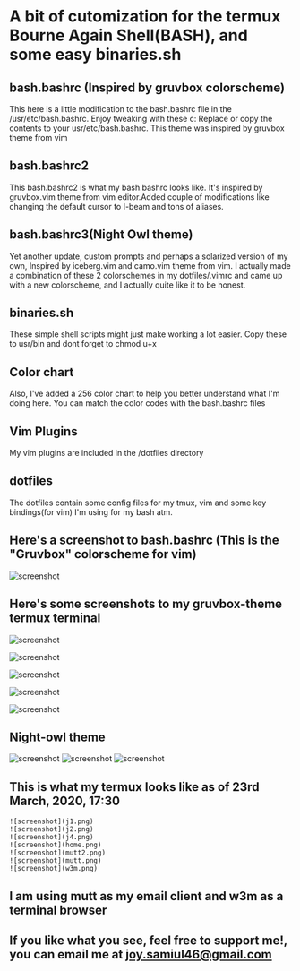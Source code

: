# A bit of cutomization for the termux Bourne Again Shell(BASH), and some easy binaries.sh

## bash.bashrc (Inspired by gruvbox colorscheme)
This here is a little modification to the bash.bashrc file in the /usr/etc/bash.bashrc. Enjoy tweaking with these c:
Replace or copy the contents to your usr/etc/bash.bashrc. This theme was inspired by gruvbox theme from vim

## bash.bashrc2
This bash.bashrc2 is what my bash.bashrc looks like. It's inspired by gruvbox.vim theme from vim editor.Added couple of modifications like changing the default cursor to I-beam and tons of aliases. 

## bash.bashrc3(Night Owl theme)
Yet another update, custom prompts and perhaps a solarized version of my own, Inspired by iceberg.vim and camo.vim theme from vim. I actually made a combination of these 2 colorschemes in my dotfiles/.vimrc and came up with a new colorscheme, and I actually quite like it to be honest.

## binaries.sh
These simple shell scripts might just make working a lot easier.
Copy these to usr/bin and dont forget to chmod u+x

## Color chart 
Also, I've added a 256 color chart to help you better understand what I'm doing here. You can match the color codes with the bash.bashrc files

## Vim Plugins
My vim plugins are included in the /dotfiles directory


## dotfiles
The dotfiles contain some config files for my tmux, vim and some key bindings(for vim) I'm using for my bash atm.

  ## Here's a screenshot to bash.bashrc (This is the "Gruvbox" colorscheme for vim)

   ![screenshot](Screenshot_2020-01-24-16-51-52.png)


  ## Here's some screenshots to my gruvbox-theme termux terminal

   ![screenshot](1.png)

   ![screenshot](2.png)

   ![screenshot](3.png)

   ![screenshot](4.png)

   ![screenshot](5.png)

  ## Night-owl theme

   ![screenshot](10.png)
   ![screenshot](11.png)
   ![screenshot](12.png)
   
## This is what my termux looks like as of 23rd March, 2020, 17:30
	
    ![screenshot](j1.png)
    ![screenshot](j2.png)
    ![screenshot](j4.png)
    ![screenshot](home.png)
    ![screenshot](mutt2.png)
    ![screenshot](mutt.png)
    ![screenshot](w3m.png)

## I am using mutt as my email client and w3m as a terminal browser
## If you like what you see, feel free to support me!, you can email me at joy.samiul46@gmail.com
